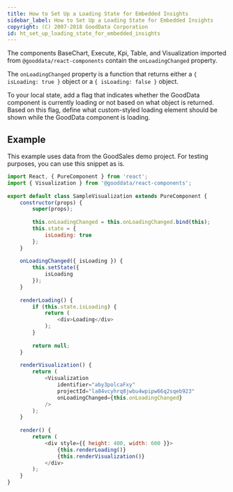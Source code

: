 ```yaml
---
title: How to Set Up a Loading State for Embedded Insights
sidebar_label: How to Set Up a Loading State for Embedded Insights
copyright: (C) 2007-2018 GoodData Corporation
id: ht_set_up_loading_state_for_embedded_insights
---
```


The components BaseChart, Execute, Kpi, Table, and Visualization imported from `@gooddata/react-components` contain the `onLoadingChanged` property.

The `onLoadingChanged` property is a function that returns either a `{ isLoading: true }` object or a `{ isLoading: false }` object.

To your local state, add a flag that indicates whether the GoodData component is currently loading or not based on what object is returned. Based on this flag, define what custom-styled loading element should be shown while the GoodData component is loading.

## Example

This example uses data from the GoodSales demo project. For testing purposes, you can use this snippet as is.

```javascript
import React, { PureComponent } from 'react';
import { Visualization } from '@gooddata/react-components';
 
export default class SampleVisualization extends PureComponent {
    constructor(props) {
        super(props);
 
        this.onLoadingChanged = this.onLoadingChanged.bind(this);
        this.state = {
            isLoading: true
        };
    }
 
    onLoadingChanged({ isLoading }) {
        this.setState({
            isLoading
        });
    }
 
    renderLoading() {
        if (this.state.isLoading) {
            return (
                <div>Loading</div>
            );
        }
 
        return null;
    }
 
    renderVisualization() {
        return (
            <Visualization
                identifier="aby3polcaFxy"
                projectId="la84vcyhrq8jwbu4wpipw66q2sqeb923"
                onLoadingChanged={this.onLoadingChanged}
            />
        );
    }
 
    render() {
        return (
            <div style={{ height: 400, width: 600 }}>
                {this.renderLoading()}
                {this.renderVisualization()}
            </div>
        );
    }
}
```
